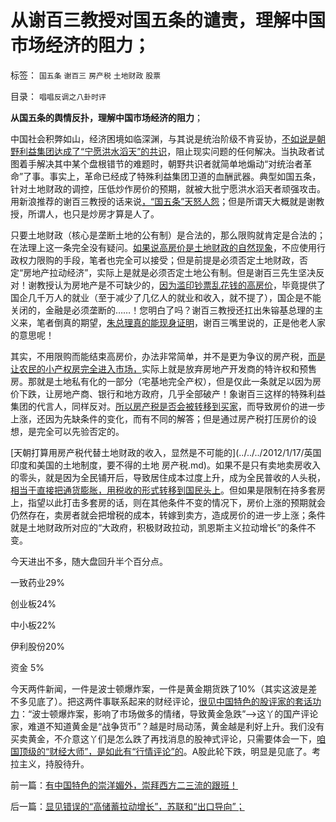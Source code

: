 # 从谢百三教授对国五条的谴责，理解中国市场经济的阻力；

标签： `国五条` `谢百三` `房产税` `土地财政` `股票` 

目录： `唱唱反调之八卦时评`

**从国五条的舆情反扑，理解中国市场经济的阻力**；

中国社会积弊如山，经济困境如临深渊，与其说是统治阶级不肯妥协，[不如说是朝野利益集团达成了“宁愿洪水滔天”的共识](../../../2013/4/10/“得过且过，那管日后洪水滔天”是中国社会的共识；.md)，阻止现实问题的任何解决。当执政者试图着手解决其中某个盘根错节的难题时，朝野共识者就简单地煽动“对统治者革命”了事。事实上，革命已经成了特殊利益集团卫道的血酬武器。典型如国五条，针对土地财政的调控，压低炒作房价的预期，就被大批宁愿洪水滔天者顽强攻击。用新浪推荐的谢百三教授的话来说[，“国五条”天怒人怨](../../../2013/3/4/对国五条的民粹反扑，是对政策意志的考验.md)；但是所谓天大概就是谢教授，所谓人，也只是炒房才算是人了。

只要土地财政（核心是垄断土地的公有制）是合法的，那么限购就肯定是合法的；在法理上这一条完全没有疑问。[如果说高房价是土地财政的自然现象](../../../2009/2/3/市场，是经济学的依归，万能的观测标尺.md)，不应使用行政权力限购的手段，笔者也完全可以接受；但是前提是必须否定土地财政，否定“房地产拉动经济”，实际上是就是必须否定土地公有制。但是谢百三先生坚决反对！谢教授认为房地产是不可缺少的，[因为滥印钞票乱花钱的高房价](../../../2013/3/4/炒房客需要理解纳税人的焦虑：三驾马车是不归路！.md)，毕竟提供了国企几千万人的就业（至于减少了几亿人的就业和收入，就不提了），国企是不能关闭的，金融是必须垄断的……！您明白了吗？谢百三教授还扛出朱镕基总理的主义来，笔者倒真的期望，[朱总理真的能现身证明](../../../2011/11/1/从《朱镕基讲话实录》勘探政策演绎逻辑的过程.md)，谢百三嘴里说的，正是他老人家的意思呢！

其实，不用限购而能结束高房价，办法非常简单，并不是更为争议的房产税，[而是让农民的小产权房完全进入市场，](../../../2012/10/10/土地私有化中的长子继承权误区和特色的房地产.md)实际上就是放弃房地产开发商的特许权和预售房。那就是土地私有化的一部分（宅基地完全产权），但是仅此一条就足以因为房价下跌，让房地产商、银行和地方政府，几乎全部破产！象谢百三这样的特殊利益集团的代言人，同样反对。[所以房产税是否会被转移到买家](../../../2011/5/10/美国房产税不是财产税.md)，而导致房价的进一步上涨，还因为先缺条件的变化，而有不同的解答；但是通过房产税打压房价的设想，是完全可以先验否定的。

[天朝打算用房产税代替土地财政的收入，显然是不可能的](../../../2012/1/17/英国 印度和美国的土地制度，要不得的土地 房产税.md)。如果不是只有卖地卖房收入的零头，就是因为全民铺开后，导致居住成本过度上升，成为全民普收的人头税，[相当于直接把通货膨胀，用税收的形式转移到国民头上](../../../2012/9/3/房产税未必能降低房价.md)。但如果是限制在持多套房上，指望以此打击多套房的话，则在其他条件不变的情况下，房价上涨的预期就会仍然存在，卖房者就会把增税的成本，转嫁到卖方，造成房价的进一步上涨；条件就是土地财政所对应的“大政府，积极财政拉动，凯恩斯主义拉动增长”的条件不变。

今天进出不多，随大盘回升半个百分点。

一致药业29%

创业板24%

中小板22%

伊利股份20%

资金 5%

今天两件新闻，一件是波士顿爆炸案，一件是黄金期货跌了10%（其实这波是差不多见底了）。把这两件事联系起来的财经评论，[很见中国特色的股评家的套话功力](../../../2013/1/9/庄家只能逢跌买熊股，不能靠内幕赚钱，一般没有内幕消息.md)：“波士顿爆炸案，影响了市场做多的情绪，导致黄金急跌”——>这丫的国产评论家，难道不知道黄金是“战争货币”？越是时局动荡，黄金越是利好上升。我们没有买卖黄金，不介意这丫们是怎么跌了再找消息的股神式评论，只需要体会一下，[咱国顶级的“财经大师”，是如此有“行情评论”的](../../../2012/12/5/消息不是A股波动原因，股神创作的消息，和技术分析.md)。A股此轮下跌，明显是见底了。考拉主义，持股待升。

前一篇：[有中国特色的崇洋媚外，崇拜西方二三流的跟班！](../../../2013/4/16/有中国特色的崇洋媚外，崇拜西方二三流的跟班！.md)

后一篇：[显见错误的“高储蓄拉动增长”，苏联和“出口导向”；](../../../2013/4/17/显见错误的“高储蓄拉动增长”，苏联和“出口导向”；.md)